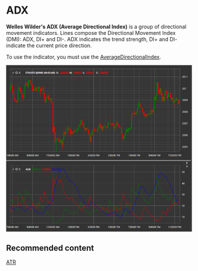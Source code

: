 # ADX

**Welles Wilder's ADX (Average Directional Index)** is a group of directional movement indicators. Lines compose the Directional Movement Index (DMI): ADX, DI+ and DI\-. ADX indicates the trend strength, DI+ and DI\- indicate the current price direction. 

To use the indicator, you must use the [AverageDirectionalIndex](xref:StockSharp.Algo.Indicators.AverageDirectionalIndex). 

![IndicatorAverageDirectionalIndex](../../../../images/indicatoraveragedirectionalindex.png)

## Recommended content

[ATR](atr.md)
